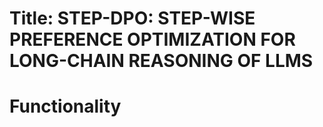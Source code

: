 # Title: STEP-DPO: STEP-WISE PREFERENCE OPTIMIZATION FOR LONG-CHAIN REASONING OF LLMS

# Functionality

